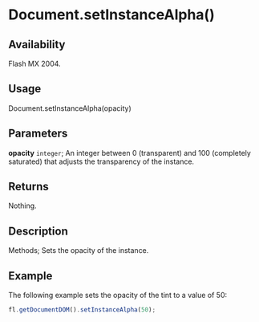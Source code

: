 # Document.setInstanceAlpha()

## Availability

Flash MX 2004.

## Usage

Document.setInstanceAlpha(opacity)

## Parameters

**opacity** `integer`; An integer between 0 (transparent) and 100 (completely saturated) that adjusts the transparency of the instance.

## Returns

Nothing.

## Description

Methods; Sets the opacity of the instance.

## Example

The following example sets the opacity of the tint to a value of 50:

```javascript
fl.getDocumentDOM().setInstanceAlpha(50);
```
